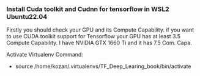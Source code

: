 ### Install Cuda toolkit and Cudnn for tensorflow in WSL2 Ubuntu22.04

Firstly you should check your GPU and its Compute Capability. if you want to use 
CUDA toolkit support for Tensorflow your GPU has at least 3.5 Compute Capability.
I have NVIDIA GTX 1660 Ti and it has 7.5 Com. Capa.


Activate Virtualenv Command:
- source /home/kozan/.virtualenvs/TF_Deep_Learing_book/bin/activate
